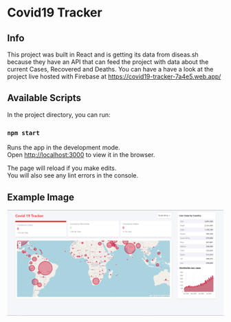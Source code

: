 # Covid19 Tracker

## Info

This project was built in React and is getting its data from diseas.sh because they have an API
that can feed the project with data about the current Cases, Recovered and Deaths. You can have a
have a look at the project live hosted with Firebase at https://covid19-tracker-7a4e5.web.app/

## Available Scripts

In the project directory, you can run:

### `npm start`

Runs the app in the development mode.<br />
Open [http://localhost:3000](http://localhost:3000) to view it in the browser.

The page will reload if you make edits.<br />
You will also see any lint errors in the console.


## Example Image
![Covid19Tracker_Example_Image](example.png)


